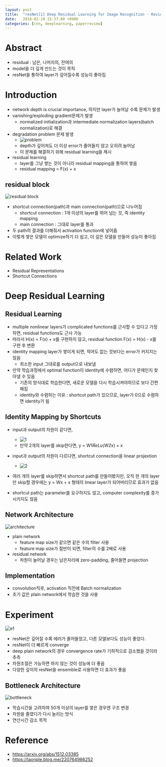 ```yaml
---
layout: post
title:  "resNet[1] Deep Residual Learning for Image Recognition - Review"
date:   2018-02-10 15:37:00 +0900
categories: [cnn, deeplearning, paperreview]
---
```


# Abstract
- residual : 남은, 나머지의, 잔여의
- model을 더 깊게 만드는 것이 목적
- resNet을 통하여 layer가 깊어질수록 성능이 좋아짐

# Introduction
- network depth is crucial importance, 하지만 layer가 늘어날 수록 문제가 발생
- vanishing/exploding gradient문제가 발생
    - normalized initialization과 intermediate normalization layers(batch normalization)로 해결
- degradation problem 문제 발생
    - ![problem](https://files.slack.com/files-pri/T1J7SCHU7-F96D95J13/problem.png?pub_secret=12c276bad3)
    - depth가 깊어져도 더 이상 error가 줄어들지 않고 오히려 늘어남
    - 이 문제를 해결하기 위해 residual learning을 제시
- residual learning
    - layer를 그냥 쌓는 것이 아니라 residual mapping을 통하여 쌓음
    - residual mapping = F(x) + x

## residual block
![residual block](https://files.slack.com/files-pri/T1J7SCHU7-F967PC3L4/rb.png?pub_secret=d4fd4fb528)

- shortcut connection(path)과 main connection(path)으로 나누어짐
    - shortcut connection : 1개 이상의 layer를 뛰어 넘는 것, 즉 identity mapping
    - main connection : 그대로 layer를 통과
- 두 path의 결과를 더해줘서 activation function에 넣어줌
- 이렇게 쌓은 모델이 optimize하기 더 쉽고, 더 깊은 모델을 만들어 성능이 좋아짐

# Related Work
- Residual Representations
- Shortcut Connections

# Deep Residual Learning
## Residual Learning
- multiple nonlinear layers가 complicated functions를 근사할 수 있다고 가정하면, residual functions도 근사 가능
- 따라서 H(x) = F(x) + x를 구현하지 않고, residual function F(x) = H(x) - x를 구현 후 변환
- identity mapping layer가 쌓이게 되면, 적어도 없는 것보다는 error가 커지지는 않음
    - 최소한 input 그대로를 output으로 내보냄
- 만약 학습과정에서 optimal function이 identity에 수렴하면, 어디가 문제인지 찾아낼 수 있음
    - 기존의 방식대로 학습한다면, 새로운 모델을 다시 학습시켜야하므로 보다 간편해짐 
    - identity와 수렴하는 이유 : shortcut path가 있으므로, layer가 0으로 수렴하면 identity가 됨

## Identity Mapping by Shortcuts
- input과 output의 차원이 같다면,
    - ![1](https://files.slack.com/files-pri/T1J7SCHU7-F965XUR7V/1.png?pub_secret=b5bc4bf6ab)
    - 만약 2개의 layer를 skip한다면, y = W1*ReLu(W2*x) + x

- input과 output의 차원이 다르다면, shortcut connection을 linear projextion
    - ![2](https://files.slack.com/files-pri/T1J7SCHU7-F95K36W4Q/2.png?pub_secret=8d5e0a41c1)

- 여러 개의 layer를 skip하면서 shortcut path를 만들어봤지만, 오직 한 개의 layer만 skip할 경우에는 y = Wx + x 형태의 linear layer가 되어버리므로 효과가 없음
- shortcut path는 parameter를 요구하지도 않고, computer complexity를 증가시키지도 않음

## Network Architecture
![architecture](https://files.slack.com/files-pri/T1J7SCHU7-F97B6L51V/architecture.png?pub_secret=8490108baf)
- plain network
    - feature map size가 같으면 같은 수의 filter 사용
    - feature map size가 절반이 되면, filter의 수를 2배로 사용
- residual network
    - 차원이 늘어날 경우는 남은자리에 zero-padding, 줄어들면 projection
    
## Implementation
- convolution직후, activation 직전에 Batch normalization
- 초기 값은 plain network에서 학습한 것을 사용

# Experiment
![e1](https://files.slack.com/files-pri/T1J7SCHU7-F969UAG2E/e1.png?pub_secret=07ac906498)
- resNet은 깊어질 수록 에러가 줄어들었고, 다른 모델보다도 성능이 좋았다.
- resNet이 더 빠르게 converge
- deep plain network의 경우 convergence rate가 기하적으로 감소했을 것이라 추측
- 차원조절은 가능하면 하지 않는 것이 성능에 더 좋음
- 다양한 깊이의 resNet을 ensemble로 사용하면 더 효과가 좋음

## Bottleneck Architecture

![bottleneck](https://files.slack.com/files-pri/T1J7SCHU7-F973CB9QA/1.png?pub_secret=dbac453ecf)
- 학습시간을 고려하여 50개 이상의 layer를 쌓은 경우엔 구조 변경
- 차원을 줄였다가 다시 늘리는 방식
- 연산시간 감소 목적

# Reference
- https://arxiv.org/abs/1512.03385
- https://laonple.blog.me/220764986252
